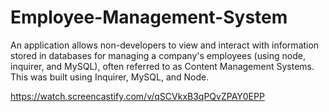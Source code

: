 # Employee-Management-System


An application allows non-developers to view and interact with information stored in databases for managing a company's employees (using node, inquirer, and MySQL), often referred to as Content Management Systems.
This was built using Inquirer, MySQL, and Node.

https://watch.screencastify.com/v/qSCVkxB3qPQvZPAY0EPP
